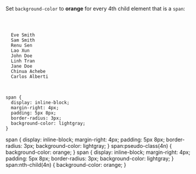 Set `background-color` to
**orange** for every 4th
child element that is a `span`:

<codeblock language="css" type="exercise" testMode="fixedInput">
<code>
<panel language="html">
<div>
  <span>Eve Smith</span>
  <span>Sam Smith</span>
  <span>Renu Sen</span>
  <span>Lao Xun</span>
  <span>John Doe</span>
  <span>Linh Tran</span>
  <span>Jane Doe</span>
  <span>Chinua Achebe</span>
  <span>Carlos Alberti</span>
</div>
</panel>
<panel language="css">
span {
  display: inline-block;
  margin-right: 4px;
  padding: 5px 8px;
  border-radius: 3px;
  background-color: lightgray;
}
</panel>
</code>

<hints>
<hint>
span {
  display: inline-block;
  margin-right: 4px;
  padding: 5px 8px;
  border-radius: 3px;
  background-color: lightgray;
}
span:pseudo-class(4n) {
  background-color: orange;
}
</hint>
</hints>

<solution>
span {
  display: inline-block;
  margin-right: 4px;
  padding: 5px 8px;
  border-radius: 3px;
  background-color: lightgray;
}
span:nth-child(4n) {
  background-color: orange;
}
</solution>
</codeblock>